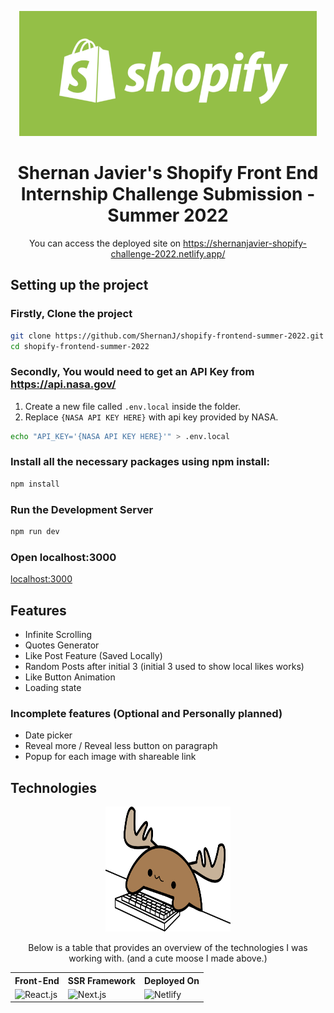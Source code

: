 <p align="center">
<a href="https://docs.google.com/document/d/13zXpyrC2yGxoLXKktxw2VJG2Jw8SdUfliLM-bYQLjqE/edit#" target="_blank"><img src="./.github/img/Banner.png" height="200" width="auto" ></a>
</p>

<h1 align="center">Shernan Javier's Shopify Front End Internship Challenge Submission - Summer 2022</h1>

<p align="center">You can access the deployed site on <a href="https://shernanjavier-shopify-challenge-2022.netlify.app/">https://shernanjavier-shopify-challenge-2022.netlify.app/</a></p>

## Setting up the project

### Firstly, Clone the project

```bash
git clone https://github.com/ShernanJ/shopify-frontend-summer-2022.git
cd shopify-frontend-summer-2022
```

### Secondly, You would need to get an API Key from https://api.nasa.gov/

1. Create a new file called `.env.local` inside the folder.
2. Replace `{NASA API KEY HERE}` with api key provided by NASA.

```bash
echo "API_KEY='{NASA API KEY HERE}'" > .env.local
```

### Install all the necessary packages using npm install:

```bash
npm install
```

### Run the Development Server

```bash
npm run dev
```

### Open localhost:3000

[localhost:3000](http://localhost:3000)

## Features

- Infinite Scrolling
- Quotes Generator
- Like Post Feature (Saved Locally)
- Random Posts after initial 3 (initial 3 used to show local likes works)
- Like Button Animation
- Loading state

### Incomplete features (Optional and Personally planned)

- Date picker
- Reveal more / Reveal less button on paragraph
- Popup for each image with shareable link

## Technologies

<div align="center" id="technologies">
 <img src="./.github/img/Moose.svg" alt="Mechanical Keyboard Moose" height="200" width="200" />

Below is a table that provides an overview of the technologies I was working with. (and a cute moose I made above.)

<table>
  <tr>
    <th>Front-End</th>
    <th>SSR Framework</th>
    <th>Deployed On</th>
  </tr>
  <tr> 
    <td><img src="https://img.shields.io/badge/react.js-%2320232a.svg?style=for-the-badge&logo=react&logoColor=%2361DAFB" alt="React.js"/></td>
    <td><img src="https://img.shields.io/badge/Next.js-black?style=for-the-badge&logo=next.js&logoColor=white" alt="Next.js"/></td>
    <td><img src="https://img.shields.io/badge/Netlify-%23ffffff.svg?style=for-the-badge&logo=netlify&logoColor=%2332B5BB" alt="Netlify" /></td>
  </tr>
 </table>
</div>
